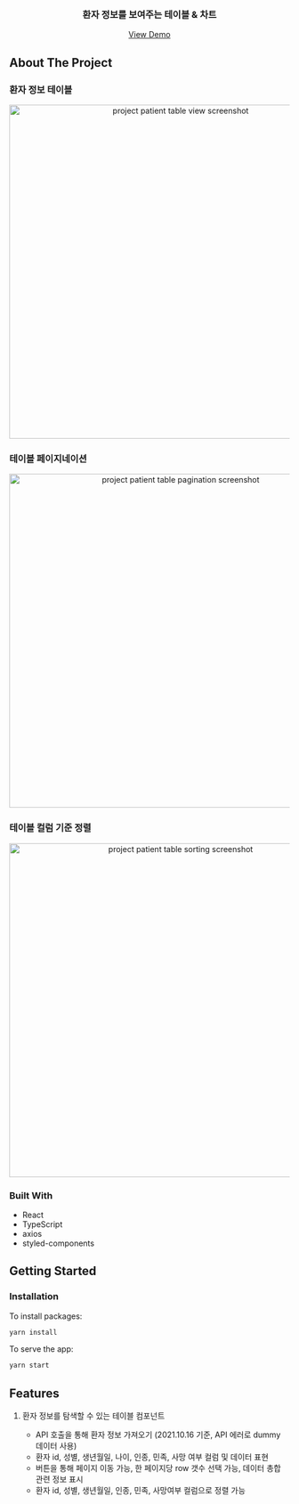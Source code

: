 <br />
<p align="center">
  <h3 align="center">환자 정보를 보여주는 테이블 & 차트</h3>

  <p align="center">
    <a href="https://patient-table-n-chart.netlify.app/">View Demo</a>
  </p>
</p>

## About The Project

### 환자 정보 테이블

<p align="center">
  <img src="https://user-images.githubusercontent.com/37607373/137590944-b717d95c-00c3-40ce-97dc-ed8b23ccf797.png" alt="project patient table view screenshot" height=600 />
</p>

### 테이블 페이지네이션

<p align="center">
  <img src="https://user-images.githubusercontent.com/37607373/137591101-5c937de3-31bd-449e-b4b2-551677805d95.gif" alt="project patient table pagination screenshot" height=600 />
</p>

### 테이블 컬럼 기준 정렬

<p align="center">
  <img src="https://user-images.githubusercontent.com/37607373/137591260-c380988b-a68d-49c1-aeb0-00efaa7529f4.gif" alt="project patient table sorting screenshot" height=600 />
</p>

### Built With

- React
- TypeScript
- axios
- styled-components

## Getting Started

### Installation

To install packages:

```sh
yarn install
```

To serve the app:

```sh
yarn start
```

## Features

1. 환자 정보를 탐색할 수 있는 테이블 컴포넌트

   - API 호출을 통해 환자 정보 가져오기 (2021.10.16 기준, API 에러로 dummy 데이터 사용)
   - 환자 id, 성별, 생년월일, 나이, 인종, 민족, 사망 여부 컬럼 및 데이터 표현
   - 버튼을 통해 페이지 이동 가능, 한 페이지당 row 갯수 선택 가능, 데이터 총합 관련 정보 표시
   - 환자 id, 성별, 생년월일, 인종, 민족, 사망여부 컬럼으로 정렬 가능
